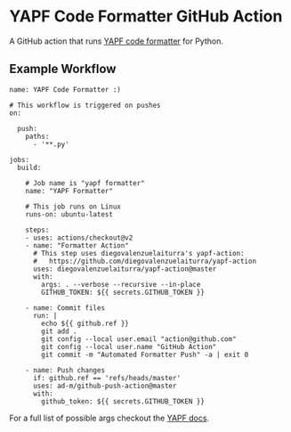 # YAPF Code Formatter GitHub Action

A GitHub action that runs [YAPF code formatter](https://github.com/google/yapf) for Python.

## Example Workflow

```workflow
name: YAPF Code Formatter :)

# This workflow is triggered on pushes
on:
  
  push: 
    paths:
      - '**.py'
      
jobs:
  build:
    
    # Job name is "yapf formatter"
    name: "YAPF Formatter"
    
    # This job runs on Linux
    runs-on: ubuntu-latest

    steps:
    - uses: actions/checkout@v2
    - name: "Formatter Action"
      # This step uses diegovalenzuelaiturra's yapf-action:
      #   https://github.com/diegovalenzuelaiturra/yapf-action
      uses: diegovalenzuelaiturra/yapf-action@master
      with:
        args: . --verbose --recursive --in-place
        GITHUB_TOKEN: ${{ secrets.GITHUB_TOKEN }}

    - name: Commit files
      run: |
        echo ${{ github.ref }}
        git add .
        git config --local user.email "action@github.com"
        git config --local user.name "GitHub Action"
        git commit -m "Automated Formatter Push" -a | exit 0
        
    - name: Push changes
      if: github.ref == 'refs/heads/master'
      uses: ad-m/github-push-action@master
      with:
        github_token: ${{ secrets.GITHUB_TOKEN }}
```
  
  For a full list of possible args checkout the [YAPF docs](https://github.com/google/yapf#Usage).
